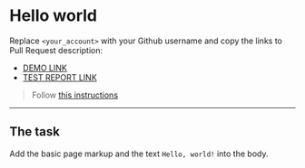 # Hello world
Replace `<your_account>` with your Github username and copy the links to Pull Request description:
- [DEMO LINK](https://annaRav.github.io/layout_hello-world/)
- [TEST REPORT LINK](https://annaRav.github.io/layout_hello-world/report/html_report/)

> Follow [this instructions](https://mate-academy.github.io/layout_task-guideline/#how-to-solve-the-layout-tasks-on-github)
___

## The task 
Add the basic page markup and the text `Hello, world!` into the body.
